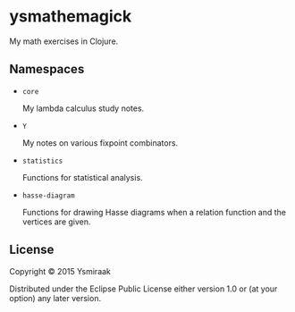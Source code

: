 # ysmathemagick

My math exercises in Clojure.

## Namespaces

* `core`

    My lambda calculus study notes.

* `Y`

    My notes on various fixpoint combinators.

* `statistics`

    Functions for statistical analysis.

* `hasse-diagram`

    Functions for drawing Hasse diagrams when a relation function and
    the vertices are given.

## License

Copyright © 2015 Ysmiraak

Distributed under the Eclipse Public License either version 1.0 or (at
your option) any later version.
